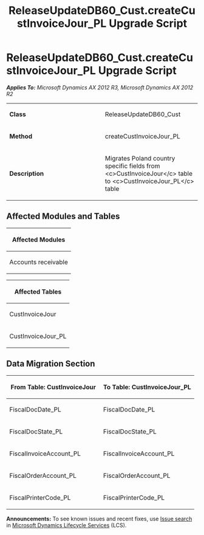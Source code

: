 ﻿---
title: ReleaseUpdateDB60_Cust.createCustInvoiceJour_PL Upgrade Script
TOCTitle: ReleaseUpdateDB60_Cust.createCustInvoiceJour_PL Upgrade Script
ms:assetid: 1f9a5107-e752-b613-22a9-738bb94201c0
ms:mtpsurl: https://msdn.microsoft.com/en-us/library/JJ684872(v=AX.60)
ms:contentKeyID: 49707071
ms.date: 05/18/2015
mtps_version: v=AX.60
---

# ReleaseUpdateDB60\_Cust.createCustInvoiceJour\_PL Upgrade Script 


_**Applies To:** Microsoft Dynamics AX 2012 R3, Microsoft Dynamics AX 2012 R2_

<table>
<colgroup>
<col style="width: 50%" />
<col style="width: 50%" />
</colgroup>
<tbody>
<tr class="odd">
<td><p><strong>Class</strong></p></td>
<td><p>ReleaseUpdateDB60_Cust</p></td>
</tr>
<tr class="even">
<td><p><strong>Method</strong></p></td>
<td><p>createCustInvoiceJour_PL</p></td>
</tr>
<tr class="odd">
<td><p><strong>Description</strong></p></td>
<td><p>Migrates Poland country specific fields from &lt;c&gt;CustInvoiceJour&lt;/c&gt; table to &lt;c&gt;CustInvoiceJour_PL&lt;/c&gt; table</p></td>
</tr>
</tbody>
</table>


## Affected Modules and Tables

<table>
<colgroup>
<col style="width: 100%" />
</colgroup>
<thead>
<tr class="header">
<th><p>Affected Modules</p></th>
</tr>
</thead>
<tbody>
<tr class="odd">
<td><p>Accounts receivable</p></td>
</tr>
</tbody>
</table>


<table>
<colgroup>
<col style="width: 100%" />
</colgroup>
<thead>
<tr class="header">
<th><p>Affected Tables</p></th>
</tr>
</thead>
<tbody>
<tr class="odd">
<td><p>CustInvoiceJour</p></td>
</tr>
<tr class="even">
<td><p>CustInvoiceJour_PL</p></td>
</tr>
</tbody>
</table>


## Data Migration Section

<table>
<colgroup>
<col style="width: 50%" />
<col style="width: 50%" />
</colgroup>
<thead>
<tr class="header">
<th><p>From Table: CustInvoiceJour</p></th>
<th><p>To Table: CustInvoiceJour_PL</p></th>
</tr>
</thead>
<tbody>
<tr class="odd">
<td><p>FiscalDocDate_PL</p></td>
<td><p>FiscalDocDate_PL</p></td>
</tr>
<tr class="even">
<td><p>FiscalDocState_PL</p></td>
<td><p>FiscalDocState_PL</p></td>
</tr>
<tr class="odd">
<td><p>FiscalInvoiceAccount_PL</p></td>
<td><p>FiscalInvoiceAccount_PL</p></td>
</tr>
<tr class="even">
<td><p>FiscalOrderAccount_PL</p></td>
<td><p>FiscalOrderAccount_PL</p></td>
</tr>
<tr class="odd">
<td><p>FiscalPrinterCode_PL</p></td>
<td><p>FiscalPrinterCode_PL</p></td>
</tr>
</tbody>
</table>

  
**Announcements:** To see known issues and recent fixes, use [Issue search](http://go.microsoft.com/fwlink/?linkid=389258) in [Microsoft Dynamics Lifecycle Services](http://go.microsoft.com/fwlink/?linkid=306505) (LCS).

